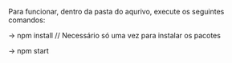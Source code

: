 Para funcionar, dentro da pasta do aqurivo, execute os seguintes comandos:

-> npm install // Necessário só uma vez para instalar os pacotes

-> npm start
